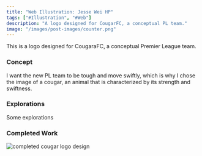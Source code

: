 ```yaml
---
title: "Web Illustration: Jesse Wei HP"
tags: ["#Illustration", "#Web"]
description: "A logo designed for CougarFC, a conceptual PL team."
image: "/images/post-images/counter.png"
---
```

This is a logo designed for CougaraFC, a conceptual Premier League team.

### Concept

I want the new PL team to be tough and move swiftly, which is why I chose the image of a cougar, an animal that is characterized by its strength and swiftness.

### Explorations

Some explorations

### Completed Work

![completed cougar logo design](/images/work-images/cougar-thumbnail.png)